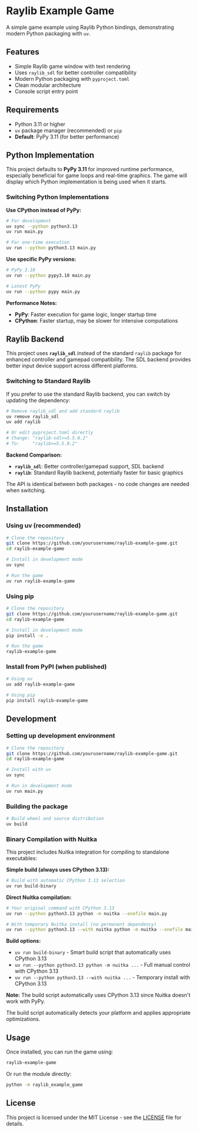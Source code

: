 # Raylib Example Game

A simple game example using Raylib Python bindings, demonstrating modern Python packaging with `uv`.

## Features

- Simple Raylib game window with text rendering
- Uses `raylib_sdl` for better controller compatibility
- Modern Python packaging with `pyproject.toml`
- Clean modular architecture
- Console script entry point

## Requirements

- Python 3.11 or higher
- `uv` package manager (recommended) or `pip`
- **Default**: PyPy 3.11 (for better performance)

## Python Implementation

This project defaults to **PyPy 3.11** for improved runtime performance, especially beneficial for game loops and real-time graphics. The game will display which Python implementation is being used when it starts.

### Switching Python Implementations

**Use CPython instead of PyPy:**
```bash
# For development
uv sync --python python3.13
uv run main.py

# For one-time execution
uv run --python python3.13 main.py
```

**Use specific PyPy versions:**
```bash
# PyPy 3.10
uv run --python pypy3.10 main.py

# Latest PyPy
uv run --python pypy main.py
```

**Performance Notes:**
- **PyPy**: Faster execution for game logic, longer startup time
- **CPython**: Faster startup, may be slower for intensive computations

## Raylib Backend

This project uses **`raylib_sdl`** instead of the standard `raylib` package for enhanced controller and gamepad compatibility. The SDL backend provides better input device support across different platforms.

### Switching to Standard Raylib

If you prefer to use the standard Raylib backend, you can switch by updating the dependency:

```bash
# Remove raylib_sdl and add standard raylib
uv remove raylib_sdl
uv add raylib

# Or edit pyproject.toml directly
# Change: "raylib-sdl>=5.5.0.2"
# To:     "raylib>=5.5.0.2"
```

**Backend Comparison:**
- **`raylib_sdl`**: Better controller/gamepad support, SDL backend
- **`raylib`**: Standard Raylib backend, potentially faster for basic graphics

The API is identical between both packages - no code changes are needed when switching.

## Installation

### Using uv (recommended)

```bash
# Clone the repository
git clone https://github.com/yourusername/raylib-example-game.git
cd raylib-example-game

# Install in development mode
uv sync

# Run the game
uv run raylib-example-game
```

### Using pip

```bash
# Clone the repository
git clone https://github.com/yourusername/raylib-example-game.git
cd raylib-example-game

# Install in development mode
pip install -e .

# Run the game
raylib-example-game
```

### Install from PyPI (when published)

```bash
# Using uv
uv add raylib-example-game

# Using pip
pip install raylib-example-game
```

## Development

### Setting up development environment

```bash
# Clone the repository
git clone https://github.com/yourusername/raylib-example-game.git
cd raylib-example-game

# Install with uv
uv sync

# Run in development mode
uv run main.py
```

### Building the package

```bash
# Build wheel and source distribution
uv build
```

### Binary Compilation with Nuitka

This project includes Nuitka integration for compiling to standalone executables:

**Simple build (always uses CPython 3.13):**
```bash
# Build with automatic CPython 3.13 selection
uv run build-binary
```

**Direct Nuitka compilation:**
```bash
# Your original command with CPython 3.13
uv run --python python3.13 python -m nuitka --onefile main.py

# With temporary Nuitka install (no permanent dependency)
uv run --python python3.13 --with nuitka python -m nuitka --onefile main.py
```

**Build options:**
- `uv run build-binary` - Smart build script that automatically uses CPython 3.13
- `uv run --python python3.13 python -m nuitka ...` - Full manual control with CPython 3.13
- `uv run --python python3.13 --with nuitka ...` - Temporary install with CPython 3.13

**Note:** The build script automatically uses CPython 3.13 since Nuitka doesn't work with PyPy.

The build script automatically detects your platform and applies appropriate optimizations.

## Usage

Once installed, you can run the game using:

```bash
raylib-example-game
```

Or run the module directly:

```bash
python -m raylib_example_game
```

## License

This project is licensed under the MIT License - see the [LICENSE](LICENSE) file for details.